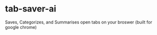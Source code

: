 # tab-saver-ai
Saves, Categorizes, and Summarises open tabs on your broswer (built for google chrome)
